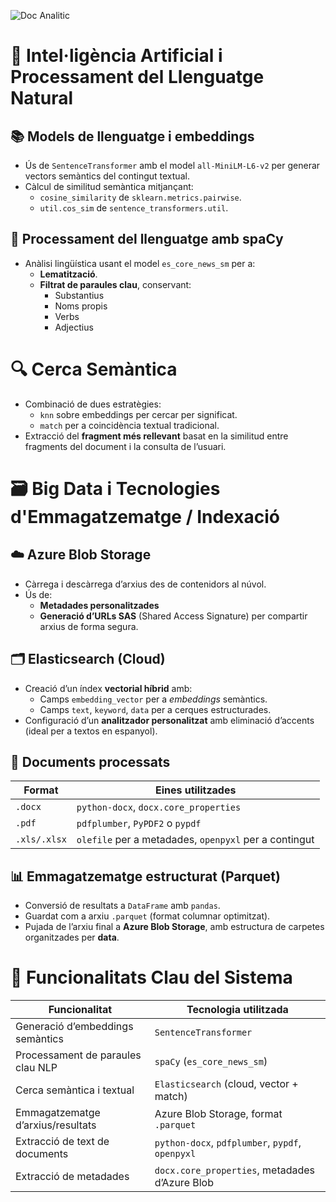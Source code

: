 

![Doc Analitic](https://github.com/user-attachments/assets/80a71f49-11e0-46aa-95b4-49949cc2a93a)



# 🧠 Intel·ligència Artificial i Processament del Llenguatge Natural

## 📚 Models de llenguatge i embeddings

- Ús de `SentenceTransformer` amb el model `all-MiniLM-L6-v2` per generar vectors semàntics del contingut textual.
- Càlcul de similitud semàntica mitjançant:
  - `cosine_similarity` de `sklearn.metrics.pairwise`.
  - `util.cos_sim` de `sentence_transformers.util`.

## 🧠 Processament del llenguatge amb spaCy

- Anàlisi lingüística usant el model `es_core_news_sm` per a:
  - **Lematització**.
  - **Filtrat de paraules clau**, conservant:
    - Substantius
    - Noms propis
    - Verbs
    - Adjectius

# 🔍 Cerca Semàntica

- Combinació de dues estratègies:
  - `knn` sobre embeddings per cercar per significat.
  - `match` per a coincidència textual tradicional.
- Extracció del **fragment més rellevant** basat en la similitud entre fragments del document i la consulta de l’usuari.

# 🗃️ Big Data i Tecnologies d'Emmagatzematge / Indexació

## ☁️ Azure Blob Storage

- Càrrega i descàrrega d’arxius des de contenidors al núvol.
- Ús de:
  - **Metadades personalitzades**
  - **Generació d’URLs SAS** (Shared Access Signature) per compartir arxius de forma segura.

## 🗂️ Elasticsearch (Cloud)

- Creació d’un índex **vectorial híbrid** amb:
  - Camps `embedding_vector` per a *embeddings* semàntics.
  - Camps `text`, `keyword`, `data` per a cerques estructurades.
- Configuració d’un **analitzador personalitzat** amb eliminació d’accents (ideal per a textos en espanyol).

## 📄 Documents processats

| Format       | Eines utilitzades                                 |
|--------------|----------------------------------------------------|
| `.docx`      | `python-docx`, `docx.core_properties`              |
| `.pdf`       | `pdfplumber`, `PyPDF2` o `pypdf`                   |
| `.xls/.xlsx` | `olefile` per a metadades, `openpyxl` per a contingut |

## 📊 Emmagatzematge estructurat (Parquet)

- Conversió de resultats a `DataFrame` amb `pandas`.
- Guardat com a arxiu `.parquet` (format columnar optimitzat).
- Pujada de l’arxiu final a **Azure Blob Storage**, amb estructura de carpetes organitzades per **data**.

# 🧩 Funcionalitats Clau del Sistema

| Funcionalitat                      | Tecnologia utilitzada                        |
|-----------------------------------|----------------------------------------------|
| Generació d’embeddings semàntics  | `SentenceTransformer`                        |
| Processament de paraules clau NLP | `spaCy` (`es_core_news_sm`)                  |
| Cerca semàntica i textual         | `Elasticsearch` (cloud, vector + match)      |
| Emmagatzematge d’arxius/resultats | Azure Blob Storage, format `.parquet`        |
| Extracció de text de documents     | `python-docx`, `pdfplumber`, `pypdf`, `openpyxl` |
| Extracció de metadades             | `docx.core_properties`, metadades d’Azure Blob |

